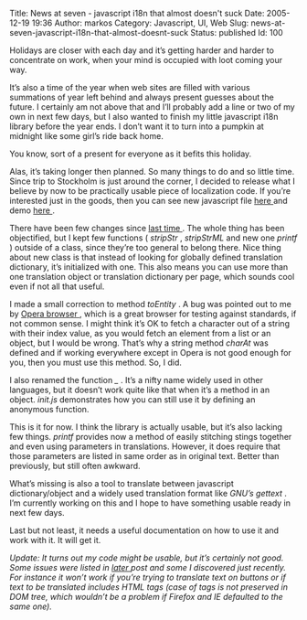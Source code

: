 Title: News at seven - javascript i18n that almost doesn't suck
Date: 2005-12-19 19:36
Author: markos
Category: Javascript, UI, Web
Slug: news-at-seven-javascript-i18n-that-almost-doesnt-suck
Status: published
Id: 100

<div>
 <p>
  Holidays are closer with each day and it’s getting harder and harder to concentrate on work, when your mind is occupied with loot coming your way.
 </p>
 <p>
  It’s also a time of the year when web sites are filled with various summations of year left behind and always present guesses about the future. I certainly am not above that and I’ll probably add a line or two of my own in next few days, but I also wanted to finish my little javascript i18n library before the year ends. I don’t want it to turn into a pumpkin at midnight like some girl’s ride back home.
 </p>
 <p>
  You know, sort of a present for everyone as it befits this holiday.
 </p>
 <p>
  Alas, it’s taking longer then planned. So many things to do and so little time. Since trip to Stockholm is just around the corner, I decided to release what I believe by now to be practically usable piece of localization code. If you’re interested just in the goods, then you can see new javascript file
  <a href="http://markos.gaivo.net/examples/js_i18n/3/translate.js" title="Javascript i18n library">
   here
  </a>
  and demo
  <a href="http://markos.gaivo.net/examples/js_i18n/3/index.html" title="Javascript i18n demo">
   here
  </a>
  .
 </p>
 <p>
  There have been few changes since
  <a href="look-ma-html-too.html" title="Previous post on this topic">
   last time
  </a>
  . The whole thing has been objectified, but I kept  few functions (
  <em>
   stripStr
  </em>
  ,
  <em>
   stripStrML
  </em>
  and new one
  <em>
   printf
  </em>
  ) outside of a class, since they’re too general to belong there. Nice thing about new class is that instead of looking for globally defined translation dictionary, it’s initialized with one. This also means you can use more than one translation object or translation dictionary per page, which sounds cool even if not all that useful.
 </p>
 <p>
  I made a small correction to method
  <em>
   toEntity
  </em>
  . A bug was pointed out to me by
  <a href="http://www.opera.com">
   Opera browser
  </a>
  , which is a great browser for testing against standards, if not common sense. I might think it’s OK to fetch a character out of a string with their index value, as you would fetch an element from a list or an object, but I would be wrong. That’s why a string method
  <em>
   charAt
  </em>
  was defined and if working everywhere except in Opera is not good enough for you, then you must use this method. So, I did.
 </p>
 <p>
  I also renamed the function
  <em>
   _
  </em>
  . It’s a nifty name widely used in other languages, but it doesn’t work quite like that when it’s a method in an object.
  <em>
   init.js
  </em>
  demonstrates how you can still use it by defining an anonymous function.
 </p>
 <p>
  This is it for now. I think the library is actually usable, but it’s also lacking few things.
  <em>
   printf
  </em>
  provides now a method of easily stitching  stings together and even using parameters in translations. However, it does require that those parameters are listed in same order as in original text. Better than previously, but still often awkward.
 </p>
 <p>
  What’s missing is also a tool to translate between javascript dictionary/object and a widely used translation format like
  <em>
   GNU’s gettext
  </em>
  . I’m currently working on this and I hope to have something usable ready in next few days.
 </p>
 <p>
  Last but not least, it needs a useful documentation on how to use it and work with it. It will get it.
 </p>
 <p>
  <em>
   Update: It turns out my code might be usable, but it’s certainly not good. Some issues were listed in
  </em>
  <em>
   <a href="revisiting-javascript-i18n.html">
    later
   </a>
  </em>
  <em>
   post and some I discovered just recently. For instance it won’t work if you’re trying to translate text on buttons or if text to be translated includes HTML tags (case of tags is not preserved in DOM tree, which wouldn’t be a problem if Firefox and IE defaulted to the same one).
  </em>
 </p>
</div>
